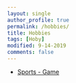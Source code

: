 ```yaml
---
layout: single
author_profile: true
permalink: /hobbies/
title: Hobbies
tags: [Hoby]
modified: 9-14-2019
comments: false
---
```



* [Sports - Game ](https://www.crazygames.com/c/sports)


